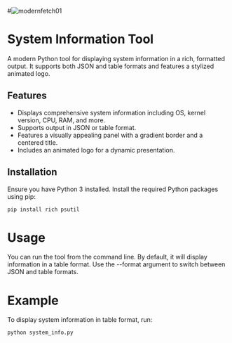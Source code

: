 #![modernfetch01](https://github.com/user-attachments/assets/d40e25f1-ada5-421d-bb1c-0c477d9c73f3)

# System Information Tool

A modern Python tool for displaying system information in a rich, formatted output. It supports both JSON and table formats and features a stylized animated logo.

## Features

- Displays comprehensive system information including OS, kernel version, CPU, RAM, and more.
- Supports output in JSON or table format.
- Features a visually appealing panel with a gradient border and a centered title.
- Includes an animated logo for a dynamic presentation.

## Installation

Ensure you have Python 3 installed. Install the required Python packages using pip:

```bash
pip install rich psutil
```

# Usage
You can run the tool from the command line. By default, it will display information in a table format. Use the --format argument to switch between JSON and table formats.

# Example
To display system information in table format, run:

```bash
python system_info.py
```


